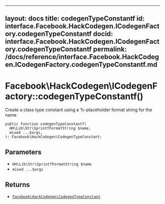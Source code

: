 
***

layout: docs
title: codegenTypeConstantf
id: interface.Facebook.HackCodegen.ICodegenFactory.codegenTypeConstantf
docid: interface.Facebook.HackCodegen.ICodegenFactory.codegenTypeConstantf
permalink: /docs/reference/interface.Facebook.HackCodegen.ICodegenFactory.codegenTypeConstantf.md
---







# Facebook\\HackCodegen\\ICodegenFactory::codegenTypeConstantf()




Create a class type constant using a %-placeholder format string for the
name




``` Hack
public function codegenTypeConstantf(
  HH\Lib\Str\SprintfFormatString $name,
  mixed ...$args,
): Facebook\HackCodegen\CodegenTypeConstant;
```




## Parameters




* ` HH\Lib\Str\SprintfFormatString $name `
* ` mixed ...$args `




## Returns




- [` Facebook\HackCodegen\CodegenTypeConstant `](<class.Facebook.HackCodegen.CodegenTypeConstant.md>)